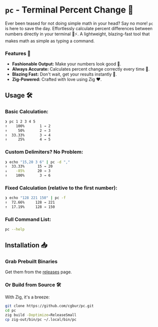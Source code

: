 # `pc` - Terminal Percent Change 🚀

Ever been teased for not doing simple math in your head? Say no more! `pc` is
here to save the day. Effortlessly calculate percent differences between
numbers directly in your terminal 🧮⚡. A lightweight, blazing-fast tool that
makes math as simple as typing a command.

### Features 🌟

- **Fashionable Output:** Make your numbers look good 🎩.
- **Always Accurate:** Calculates percent change correctly every time 🎯.
- **Blazing Fast:** Don't wait, get your results instantly 🚀.
- **Zig-Powered:** Crafted with love using Zig ❤️.

## Usage 🛠️

### Basic Calculation:

```sh
❯ pc 1 2 3 4 5
↑    100%       1 → 2    
↑     50%       2 → 3    
↑  33.33%       3 → 4    
↑     25%       4 → 5   
```

### Custom Delimiters? No Problem:

```sh
❯ echo "15,20 3 6" | pc -d ","
↑  33.33%      15 → 20   
↓    -85%      20 → 3    
↑    100%       3 → 6 
```

### Fixed Calculation (relative to the first number):

```sh
❯ echo "128 221 150" | pc -f
↑  72.66%     128 → 221
↑  17.19%     128 → 150
```

### Full Command List:

```sh
pc --help
```

## Installation 📥

### Grab Prebuilt Binaries

Get them from the [releases](https://github.com/cgbur/pc/releases) page.

### Or Build from Source 🛠️

With Zig, it's a breeze:

```sh
git clone https://github.com/cgbur/pc.git
cd pc
zig build -Doptimize=ReleaseSmall
cp zig-out/bin/pc ~/.local/bin/pc
```
